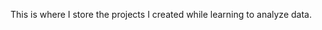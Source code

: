 This is where I store the projects I created while learning to analyze data.

<!---
Helga102/Helga102 is a ✨ special ✨ repository because its `README.md` (this file) appears on your GitHub profile.
You can click the Preview link to take a look at your changes.
--->
